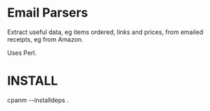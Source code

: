 Email Parsers
=============

Extract useful data, eg items ordered, links and prices, from emailed receipts, eg from Amazon.

Uses Perl.

INSTALL
=======

cpanm --installdeps .
